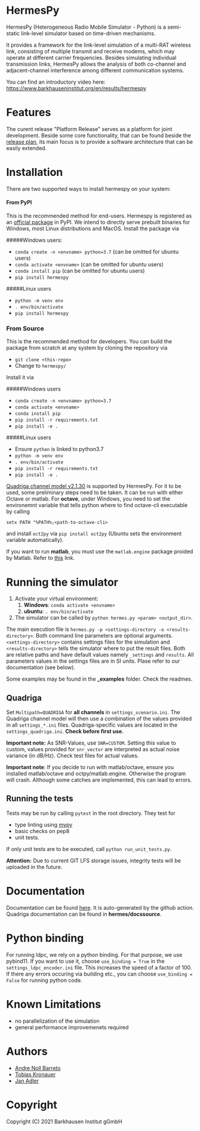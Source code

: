 # HermesPy
HermesPy (Heterogeneous Radio Mobile Simulator - Python) is a semi-static link-level simulator based on time-driven mechanisms.

It provides a framework for the link-level simulation of a multi-RAT wireless link, consisting of
multiple transmit and receive modems, which may operate at different carrier frequencies. Besides
simulating individual transmission links, HermesPy allows the analysis of both co-channel and
adjacent-channel interference among different communication systems.

You can find an introductory video here: https://www.barkhauseninstitut.org/en/results/hermespy

# Features

The curent release "Platform Release" serves as a platform for joint development. Beside some core functionality, that can be found beside the [release plan](FEATURES.md), its main focus is to provide a software architecture that can be easily extended.

# Installation
There are two supported ways to install hermespy on your system:

#### From PyPI
This is the recommended method for end-users.
Hermespy is registered as an [official package](https://pypi.org/project/hermespy/) in PyPI.
We intend to directly serve prebuilt binaries for Windows, most Linux distributions and MacOS.
Install the package via

#####Windows users:
- `conda create -n <envname> python=3.7` (can be omitted for ubuntu users)
- `conda activate <envname>` (can be omitted for ubuntu users)
- `conda install pip` (can be omitted for ubuntu users)
- `pip install hermespy`

#####Linux users
- `python -m venv env`
- `. env/bin/activate`
- `pip install hermespy`

### From Source
This is the recommended method for developers.
You can build the package from scratch at any system by cloning the repository via
- `git clone <this-repo>`
- Change to `hermespy/`

Install it via

#####Windows users
- `conda create -n <envname> python=3.7`
- `conda activate <envname>`
- `conda install pip`
- `pip install -r requirements.txt`
- `pip install -e .`

#####Linux users
- Ensure `python` is linked to python3.7
- `python -m venv env`
- `. env/bin/activate`
- `pip install -r requirements.txt`
- `pip install -e .`
 

[Quadriga channel model v2.1.30](https://quadriga-channel-model.de/) is supported by HermesPy.
For it to be used, some preliminary steps need to be taken. It can be run with either Octave or matlab. For **octave**, under Windows, you need to set the environemnt variable that tells python where to find octave-cli executable by calling

```
setx PATH "%PATH%;<path-to-octave-cli>
```

and install `oct2py` via `pip install oct2py` (Ubuntu sets the environment variable automatically).

If you want to run **matlab**, you must use the `matlab.engine` package proided by Matlab. Refer to [this](https://de.mathworks.com/help/matlab/matlab_external/install-the-matlab-engine-for-python.html) link.

# Running the simulator

1. Activate your virtual environment:
   1. **Windows**: `conda activate <envname>`
   2. **ubuntu**: `. env/bin/activate` 
2. The simulator can be called by `python hermes.py <param> <output_dir>`.

The main execution file is `hermes.py -p <settings-directory -o <results-directory>`. Both command line parameters are optional arguments. `<settings-directory>` contains settings files for the simulation and `<results-directory>` tells the simulator where to put the result files. Both are relative paths and have default values namely `_settings` and `results`. All parameters values in the settings files are in SI units. Plase refer to our documentation (see below).

Some examples may be found in the **_examples** folder. Check the readmes.

## Quadriga

Set `Multipath=QUADRIGA` for **all channels** in `settings_scenario.ini`. The Quadriga channel model will then use a combination of the values provided in all `settings_*.ini` files. Quadriga-specific values are located in the `settings_quadriga.ini`. **Check before first use.**

**Important note:** As SNR-Values, use `SNR=CUSTOM`. Setting this value to custom, values provided for `snr_vector` are interpreted as actual noise variance (in dB/Hz). Check test files for actual values.

**Important note**: If you decide to run with matlab/octave, ensure you installed matlab/octave and octpy/matlab.engine. Otherwise the program will crash. Although some catches are implemented, this can lead to errors.

## Running the tests

Tests may be run by calling `pytest` in the root directory. They test for

- type linting using [mypy](mypy.readthedocs.io/)
- basic checks on pep8
- unit tests.

If only unit tests are to be executed, call `python run_unit_tests.py`.

**Attention:** Due to current GIT LFS storage issues, integrity tests will be uploaded in the future.

# Documentation

Documentation can be found [here](https://barkhausen-institut.github.io/hermespy/index.html). It is auto-generated by the github action.
Quadriga documentation can be found in **hermes/docssource**.

# Python binding

For running ldpc, we rely on a python binding. For that purpose, we use pybind11.
If you want to use it, choose `use_binding = True` in the `settings_ldpc_encoder.ini` file. This increases the speed of a factor of 100. If there any errors occuring via building etc., you can choose `use_binding = False` for running python code.

# Known Limitations

- no parallelization of the simulation
- general performance improvemenets required

# Authors

* [Andre Noll Barreto](https://gitlab.com/anollba)
* [Tobias Kronauer](https://github.com/tokr-bit)
* [Jan Adler](https://github.com/adlerjan)

# Copyright
Copyright (C) 2021 Barkhausen Institut gGmbH

